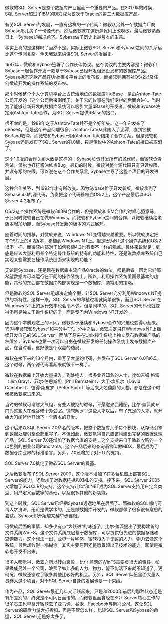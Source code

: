 微软的SQL Server是整个数据库产业里面一个重要的产品。在2017年的时候，SQL Server超过了IBM的DB2成为仅次于Oracle的第二大数据库产品。

有关SQL Server的发展，一直有这样的一个传闻：微软从另外一个数据库厂商Sybase那儿买了一份源代码，然后微软就在这份源代码上改啊改。最后微软蒸蒸日上，Sybase却每况愈下。Sybase做了历史上最亏本的生意。

事实上真的是这样吗？当然不是。实际上微软SQL Server和Sybase之间的关系远比这个传闻复杂。今天我就来讲讲SQL Server的发展史。

1987年，微软和Sybase签署了合作伙伴协议。这个协议的主要内容是：微软和Sybase一起合作开发一款基于Sybase已经开发但还没发布的数据库产品。Sybase拥有这款产品在Unix相关平台上的发布权，而微软则拥有对OS/2以及任何微软开发的操作系统的发布权。

那个时候整个个人计算机平台上占统治地位的数据库叫dBase，是由Ashton-Tate公司开发的（这个公司后来倒闭了，关于它的故事在我们专栏的后面会讲）。当时为了能够让新开发的数据库系统可以吸引大量dBase的开发者，微软和Sybase决定跟Ashton-Tate合作，为SQL Server提供dBase的接口。

很不幸的是，1989年之于Ashton-Tate并不是个好年头。这一年它发布了dBase4。但是这个产品问题很多，Ashton-Tate从此陷入了泥潭，直到它被Borland收购。而微软和Sybase也跟Ashton-Tate结束了合作关系。但是微软和Sybase还是发布了SQL Server的1.0版，只是传说中的Ashton-Tate的接口被取消了。

这个1.0版的合作关系大致是这样的：Sybase负责开发所有的源代码，而微软负责测试，偶尔也打打酱油修点Bug。最初的时候，微软对整个源代码只有只读权限，并没有写的权限。可以说在这个合作关系里, Sybase主导了这整个项目的开发进展。

这种合作关系，到1992年才有所改变。因为Sybase忙于开发新版，微软拿到了Sybase 4.0的源代码，负责把这个代码移植到OS/2上。这个产品最后以SQL Server 4.2发布了。

OS/2这个操作系统是微软和IBM合作的，但是微软和IBM合作的时候心猿意马，于此同时微软自己在做Windows。而微软和Sybase之间的合作，以微软继续给老版本增加功能，而Sybase开发新的版本的方式展开。

随着时间的推移，对微软来说，Windows NT变得越来越重要。所以微软决定把在OS/2上的4.2版本，移植到Windows NT上。但是因为NT这个操作系统和OS/2很不一样，而微软内部对于如何移植4.2也有很不一样的观点。具体来说就是：到底是应该大量利用某个特定操作系统的特有的功能和特性，还是说数据库系统自己实现某些需要在操作系统层面来实现的功能？

无论是Sybase，还是现在数据库主流产品Oracle的做法，都是后者。因为它们都希望数据库可以运行在不同的操作系统上。所以，利用操作系统里面最基本的功能，其他的东西都在数据库内部实现是一个数据库厂商常用的策略。

但是微软的SQL Server组却决定偷个懒，让SQL Server充分利用Windows NT提供的新特性，这样一来，SQL Server的移植过程就简单很多。而且SQL Server在Windows NT上的运行效率也会高不少。但是同样的，SQL Server的代码也就变得不再是独立于操作系统的了，而是专门为Windows NT开发的。

因为这个本质观念上的不同，微软对于继续和Sybase合作的兴趣也变得小起来。1994年微软和Sybase“和平分手”了。分手之后，微软决定只在Windows NT上继续开发自己的SQL Server。而除了原来在Unix操作系统上独立发布数据库产品的权限外，Sybase也第一次可以自由在微软开发的任何操作系统上发布数据库产品。在当时看，这好像是个双赢的结局。

微软在接下来的18个月内，重写了大量的代码，并发布了SQL Server 6.0和6.5。这个时候，两个源代码看起来就很不一样了。

微软在数据库上开始大量投入，到处挖人。很多业界知名的人士，比如吉姆·格雷（Jim Gray）、菲尔·伯恩斯坦（Phil Bernstein）、大卫·坎贝尔（David Campbell）、彼得·斯皮罗（Peter Spiro）等后来大名鼎鼎的人物，都是在这个时候被微软挖进来的。

当时的微软可谓财大气粗，有些人被挖的时候，不愿意来西雅图，比尔·盖茨就专门为这些人在硅谷修个办公室。微软网罗了这些人才以后，有了充足的人才，就开始大刀阔斧地开始下一个版本的开发。

这个后来以SQL Server 7.0命名的版本，把整个数据库几乎每个模块，从存储引擎到数据处理引擎全部重写了。不但如此，微软觉得自己应该构建出完整的数据处理产品。SQL Server 7.0还增加了数据仓库的支持。这个支持来自于微软收购的一个以色列的创业公司Panorama。这个产品后来的查询语言叫做MDX，最后成为了数据仓库业界的标准语言。另外，7.0还增加了对ETL的支持。

SQL Server 7.0奠定了微软SQL Server的根基。

之后微软发布了SQL Server 2000，这个版本增加了在多台机器上部署SQL Server的能力，还增加了对数据挖掘和XML的支持。接下来，SQL Server 2005又增加了SQLCLR的支持。这个支持让C\#和.NET成为SQL Server支持用户定义类型、用户定义函数等的基础，以及很多其他的新功能。

到这个时候，SQL Server已经把Sybase远远地甩在后面了。而微软的SQL部门可谓人才济济，无论是做学术的，还是做数据库开发的，微软都做了很多很有意思的尝试。Sybase却开始越来越举步维艰。

可微软后面的事情，却多少有点“大跃进”的味道了。比尔·盖茨提出了要构建新的文件系统WinFS。这个文件系统底层基于数据库，可以提供很先进的数据存储和查询能力。这个想法一出，业界一片哗然。微软投入了无数的人力、物力去做这个系统，最后却败得一塌糊涂。其实主要原因还是愿景超出了技术的能力，即使是微软也开发不出来。

很多人都觉得，微软之所以转向衰败，比尔·盖茨的WinFS需要负很大的责任。如果换成另外一个公司，浪费了如此多的人力、物力，能不能活下来就不知道了。更何况，微软还错过了很多其他比较好的机会。另外，SQL Server队伍里面大量人员卷入这个项目，对于SQL Server自身的发展也是一个束缚。

作为产品，SQL Server最近几年又活跃起来，只是和2000年前后的那种状态还是有所差别的，终究是不可同日而语的。而微软里面曾经在SQL Server核心工作的很多员工也早离开微软去了亚马逊、谷歌、Facebook等新兴公司。这让SQL Server的研发力量大打折扣。但是不管怎么样，比较SQL Server和Sybase的命运，SQL Server还是好太多了。

